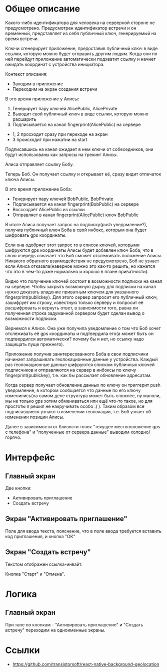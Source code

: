 # Общее описание

Какого-либо идентификатора для человека на серверной стороне не предусмотрено. Предусмотрен идентификатор встречи 
и он временный, представляет из себя публичный ключ, генерируемый на время встречи.

Ключи сгенерирует приложение, предоставив публичный ключ в виде ссылки, которую можно будет отправить другим людям. 
Когда они по ней перейдут приложение автоматически подхватит ссылку и начнет ожидать координат с
устройства инициатора.

Контекст описания:
- Заходим в приложение
- Переходим на экран создания встречи

В это время приложение у Алисы: 
1. Генерирует пару ключей AlicePublic, AlicePrivate
2. Выводит свой публичный ключ в виде ссылки, которую можно расшарить
3. Подписывается на канал fingerprint(AlicePublic) на сервере

- 1, 2 просходит сразу при переходе на экран
- 3    происходит при нажатии на start

Подписавшись на канал ожидает в нем ключи от собеседников, они будут использованы как запросы на трекинг Алисы.

Алиса отправляет ссылку Бобу.

Теперь Боб. Он получает ссылку и открывает её, сразу видит отпечаток ключа Алисы.

В это время приложение Боба:
- Генерирует пару ключей BobPublic, BobPrivate
- Подписывается на канал fingerprint(BobPublic) на сервере
- Воссоздаёт AlicePublic из ссылки
- Отправляет в канал fingerprint(AlicePublic) ключ BobPublic

В итоге Алиса получает запрос на подписку(push уведомление?), получив публичный 
ключ Боба в свой инбокс, которым она будет шифровать gps координаты.

Если она одобряет этот запрос то в список ключей, которыми шифруются gps координаты Алисы будет добавлен ключ 
Боба, что в свою очередь означает что Боб сможет отслеживать положение Алисы. Никакого обратного взаимодействия 
не предусмотрено, Боб не узнает если Алиса отказала(наверное можно это как-то решить, но кажется что это в чем-то 
даже нормально и хорошо в плане приватности).

Видно что получение ключей состоит в возможности подписки на канал на сервере.
Чтобы закрыть возможную дырку для подписки на канал нужно доказать владение приватным ключем для указанного 
fingerprint(publickey). Для этого сервер запросит его публичный ключ, зашифрует им строку, известную только серверу и 
попросит её расшифровать и вернуть ответ, в зависимости того, равна ли полученная строка задуманной сервером будет 
сделан вывод о возможности подписки.

Вернемся к Алисе. Она уже получила уведомление о том что Боб хочет отслеживать её gps координаты и 
подтвердила его(а может быть он подтвердился автоматически? почему бы и нет, но ссылку надо защищать пуще прежнего).

Приложение получив заинтересованного Боба в свои подписчики начинает запрашивать геолокационные данные у 
устройства. Каждый раз геолокационные данные шифруются списком публичных ключей подписчиков и отправляются
на сервер в инбоксы по ключу fingerprint(publickey), т.е. как бы рассылает обновление адресатам.

Когда сервер получает обновление данных по ключу он триггерит push уведомление, в котором сообщается
что данные по его ключу изменились(на самом деле структура может быть сложнее, ну малоли, мы не только gps
хотим обмениваться или ещё что-то такое, но для простоты я решил не накручивать особо :) ).
Таким образом все подписавшиеся узнают о изменении геолокации, т.е. Боб узнает об изменении позиции Алисы.

Далее в зависимости от близости точек "текущее местоположение gps с телефона" и "полученные от сервера данные"
выводим холодно/горячо.

# Интерфейс
## Главный экран

Две кнопки:
- Активировать приглашение
- Создать встречу

## Экран "Активировать приглашение"

Поле для ввода текста, пояснение, что в поле ввода требуется 
вставить код приглашения, и кнопка "ОК"

## Экран "Создать встречу"

Текстом отображен ссылка-инвайт.

Кнопка "Старт" и "Отмена".

# Логика
## Главный экран

При тапе по кнопкам - "Активировать приглашение" и "Создать встречу" 
переходим на одноименные экраны.

# Ссылки
- https://github.com/transistorsoft/react-native-background-geolocation
